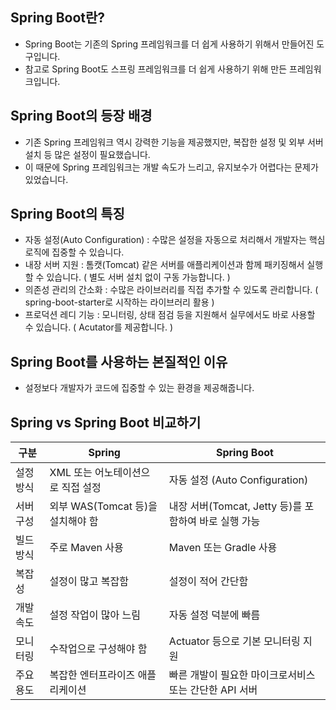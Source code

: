 Spring Boot란?
--------------------------  
- Spring Boot는 기존의 Spring 프레임워크를 더 쉽게 사용하기 위해서 만들어진 도구입니다.
- 참고로 Spring Boot도 스프링 프레임워크를 더 쉽게 사용하기 위해 만든 프레임워크입니다.

Spring Boot의 등장 배경
--------------------------
- 기존 Spring 프레임워크 역시 강력한 기능을 제공했지만, 복잡한 설정 및 외부 서버 설치 등 많은 설정이 필요했습니다.
- 이 때문에 Spring 프레임워크는 개발 속도가 느리고, 유지보수가 어렵다는 문제가 있었습니다.

Spring Boot의 특징
----------------------------
- 자동 설정(Auto Configuration) : 수많은 설정을 자동으로 처리해서 개발자는 핵심 로직에 집중할 수 있습니다.
- 내장 서버 지원 : 톰캣(Tomcat) 같은 서버를 애플리케이션과 함께 패키징해서 실행할 수 있습니다. ( 별도 서버 설치 없이 구동 가능합니다. )
- 의존성 관리의 간소화 : 수많은 라이브러리를 직접 추가할 수 있도록 관리합니다. ( spring-boot-starter로 시작하는 라이브러리 활용 )
- 프로덕션 레디 기능 : 모니터링, 상태 점검 등을 지원해서 실무에서도 바로 사용할 수 있습니다. ( Acutator를 제공합니다. )

Spring Boot를 사용하는 본질적인 이유
------------------------------
- 설정보다 개발자가 코드에 집중할 수 있는 환경을 제공해줍니다.

Spring vs Spring Boot 비교하기
--------------------------------
<table>
  <thead>
    <tr>
      <th>구분</th>
      <th>Spring</th>
      <th>Spring Boot</th>
    </tr>
  </thead>
  <tbody>
    <tr>
      <td>설정 방식</td>
      <td>XML 또는 어노테이션으로 직접 설정</td>
      <td>자동 설정 (Auto Configuration)</td>
    </tr>
    <tr>
      <td>서버 구성</td>
      <td>외부 WAS(Tomcat 등)을 설치해야 함</td>
      <td>내장 서버(Tomcat, Jetty 등)를 포함하여 바로 실행 가능</td>
    </tr>
    <tr>
      <td>빌드 방식</td>
      <td>주로 Maven 사용</td>
      <td>Maven 또는 Gradle 사용</td>
    </tr>
    <tr>
      <td>복잡성</td>
      <td>설정이 많고 복잡함</td>
      <td>설정이 적어 간단함</td>
    </tr>
    <tr>
      <td>개발 속도</td>
      <td>설정 작업이 많아 느림</td>
      <td>자동 설정 덕분에 빠름</td>
    </tr>
    <tr>
      <td>모니터링</td>
      <td>수작업으로 구성해야 함</td>
      <td>Actuator 등으로 기본 모니터링 지원</td>
    </tr>
    <tr>
      <td>주요 용도</td>
      <td>복잡한 엔터프라이즈 애플리케이션</td>
      <td>빠른 개발이 필요한 마이크로서비스 또는 간단한 API 서버</td>
    </tr>
  </tbody>
</table>

